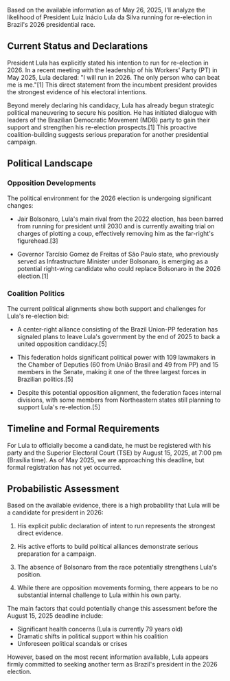 Based on the available information as of May 26, 2025, I'll analyze the likelihood of President Luiz Inácio Lula da Silva running for re-election in Brazil's 2026 presidential race.

## Current Status and Declarations

President Lula has explicitly stated his intention to run for re-election in 2026. In a recent meeting with the leadership of his Workers' Party (PT) in May 2025, Lula declared: "I will run in 2026. The only person who can beat me is me."[1] This direct statement from the incumbent president provides the strongest evidence of his electoral intentions.

Beyond merely declaring his candidacy, Lula has already begun strategic political maneuvering to secure his position. He has initiated dialogue with leaders of the Brazilian Democratic Movement (MDB) party to gain their support and strengthen his re-election prospects.[1] This proactive coalition-building suggests serious preparation for another presidential campaign.

## Political Landscape

### Opposition Developments

The political environment for the 2026 election is undergoing significant changes:

- Jair Bolsonaro, Lula's main rival from the 2022 election, has been barred from running for president until 2030 and is currently awaiting trial on charges of plotting a coup, effectively removing him as the far-right's figurehead.[3]

- Governor Tarcísio Gomez de Freitas of São Paulo state, who previously served as Infrastructure Minister under Bolsonaro, is emerging as a potential right-wing candidate who could replace Bolsonaro in the 2026 election.[1]

### Coalition Politics

The current political alignments show both support and challenges for Lula's re-election bid:

- A center-right alliance consisting of the Brazil Union-PP federation has signaled plans to leave Lula's government by the end of 2025 to back a united opposition candidacy.[5]

- This federation holds significant political power with 109 lawmakers in the Chamber of Deputies (60 from União Brasil and 49 from PP) and 15 members in the Senate, making it one of the three largest forces in Brazilian politics.[5]

- Despite this potential opposition alignment, the federation faces internal divisions, with some members from Northeastern states still planning to support Lula's re-election.[5]

## Timeline and Formal Requirements

For Lula to officially become a candidate, he must be registered with his party and the Superior Electoral Court (TSE) by August 15, 2025, at 7:00 pm (Brasília time). As of May 2025, we are approaching this deadline, but formal registration has not yet occurred.

## Probabilistic Assessment

Based on the available evidence, there is a high probability that Lula will be a candidate for president in 2026:

1. His explicit public declaration of intent to run represents the strongest direct evidence.

2. His active efforts to build political alliances demonstrate serious preparation for a campaign.

3. The absence of Bolsonaro from the race potentially strengthens Lula's position.

4. While there are opposition movements forming, there appears to be no substantial internal challenge to Lula within his own party.

The main factors that could potentially change this assessment before the August 15, 2025 deadline include:
- Significant health concerns (Lula is currently 79 years old)
- Dramatic shifts in political support within his coalition
- Unforeseen political scandals or crises

However, based on the most recent information available, Lula appears firmly committed to seeking another term as Brazil's president in the 2026 election.